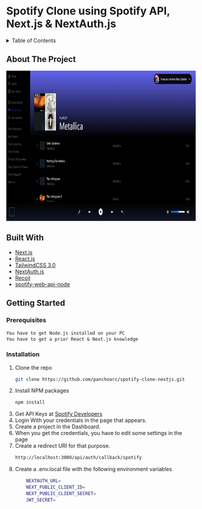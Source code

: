 # Spotify Clone using Spotify API, Next.js & NextAuth.js


<details>
  <summary>Table of Contents</summary>
  <ol>
    <li>
      <a href="#about-the-project">About The Project</a>
      <ul>
        <li><a href="#built-with">Built With</a></li>
      </ul>
    </li>
    <li>
      <a href="#getting-started">Getting Started</a>
      <ul>
        <li><a href="#prerequisites">Prerequisites</a></li>
        <li><a href="#installation">Installation</a></li>
      </ul>
    </li>
    <li><a href="#usage">Usage</a></li>

  </ol>
</details>


## About The Project 

<img src="./images/Screenshot.PNG" lt="Logo" width="600" height="400">







## Built With

* [Next.js](https://nextjs.org/)
* [React.js](https://reactjs.org/)
* [TailwindCSS 3.0](https://tailwindcss.com/)
* [NextAuth.js](https://next-auth.js.org/)
* [Recoil](https://recoiljs.org/)
* [spotify-web-api-node](https://github.com/thelinmichael/spotify-web-api-node)

## Getting Started

### Prerequisites
    You have to get Node.js installed on your PC
    You have to get a prior React & Next.js knowledge
### Installation

1. Clone the repo
   ```sh
   git clone https://github.com/panchoarc/spotify-clone-nextjs.git
   ```
2. Install NPM packages
   ```sh
   npm install
   ```
3. Get API Keys at [Spotify Developers](https://developer.spotify.com/dashboard/login)
4. Login With your credentials in the page that appears.
5. Create a project in the Dashboard.
6. When you get the credentials, you have to edit some settings in the page
7. Create a redirect URI for that purpose.
    ```sh
    http://localhost:3000/api/auth/callback/spotify
    ```
8. Create a .env.local file with the following environment variables
    ```sh
        NEXTAUTH_URL=
        NEXT_PUBLIC_CLIENT_ID=
        NEXT_PUBLIC_CLIENT_SECRET=
        JWT_SECRET=
    ```
















